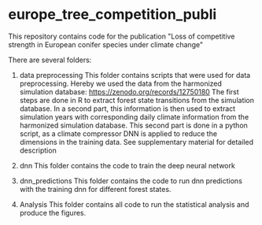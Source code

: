 # europe_tree_competition_publi
This repository contains code for the publication "Loss of competitive strength in European conifer species under climate change"  

There are several folders:
1. data preprocessing
   This folder contains scripts that were used for data preprocessing. Hereby we used the data from the harmonized simulation database: https://zenodo.org/records/12750180
   The first steps are done in R to extract forest state transitions from the simulation database.
   In a second part, this information is then used to extract simulation years with corresponding daily climate information from the harmonized simulation database.
   This second part is done in a python script, as a climate compressor DNN is applied to reduce the dimensions in the training data. See supplementary material for detailed description
   
   
2. dnn
  This folder contains the code to train the deep neural network

3. dnn_predictions
   This folder contains the code to run dnn predictions with the training dnn for different forest states.

4. Analysis
   This folder contains all code to run the statistical analysis and produce the figures.

